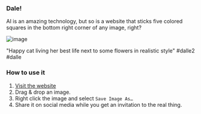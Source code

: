 ### Dale!

AI is an amazing technology, but so is a website that sticks five colored squares in the bottom right corner of any image, right?

![image](https://user-images.githubusercontent.com/4933/169715594-8bfe727f-e681-4996-8d74-5f3b3fcef6b3.png)

"Happy cat living her best life next to some flowers in realistic style" #dalle2 #dalle

### How to use it

1. [Visit the website](https://dale.javier.computer)
2. Drag & drop an image.
3. Right click the image and select `Save Image As…`
4. Share it on social media while you get an invitation to the real thing.
